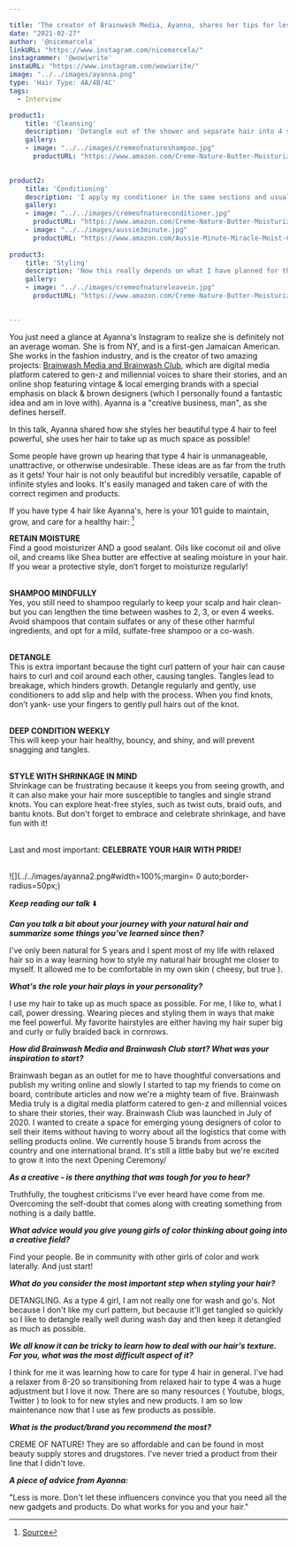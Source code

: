 ```yaml
---

title: 'The creator of Brainwash Media, Ayanna, shares her tips for less tangles & knots on type 4 hair.'
date: "2021-02-27"
author: '@nicemarcela' 
linkURL: "https://www.instagram.com/nicemarcela/"
instagrammer: '@wowiwrite'
instaURL: "https://www.instagram.com/wowiwrite/"
image: "../../images/ayanna.png"
type: 'Hair Type: 4A/4B/4C'
tags:
  - Interview

product1: 
    title: 'Cleansing'
    description: 'Detangle out of the shower and separate hair into 4 sections to make it easier to get to the scalp — I have super thick hair so this is very important. I will use the palm of my fingertips to scrub my scalp. I also have a scalp massager that I use occasionally. I am currently using the Creme of Nature mango + shea butter line but I am not really particular about my shampoo. I use a clarifying shampoo when I have a protective style in or if I have been heavy on the product. I also dont run away from Sulfates — sometimes you need them to get your scalp clean!'
    gallery:
    - image: "../../images/cremeofnatureshampoo.jpg"
      productURL: "https://www.amazon.com/Creme-Nature-Butter-Moisturizing-Shampoo/dp/B01KYFGXMY/ref=pd_vtp_1?pd_rd_w=araoO&pf_rd_p=5c360d95-bc02-444b-9d6e-b8f4fe9d33b5&pf_rd_r=5MNGED09CK5P7BX6421A&pd_rd_r=b9ed3fba-8947-4762-9b8e-f5318168b168&pd_rd_wg=E5WfW&pd_rd_i=B01KYFGXMY&psc=1"
 

product2: 
    title: 'Conditioning'
    description: 'I apply my conditioner in the same sections and usually let it sit on my scalp while I shower. I am currently using the Creme of Nature Mango and Shea butter conditioner but I love the Aussie Miracle Moist for a deep condition. Depending on how I am feeling I will twist my hair in the shower or use my Denman brush to really brush the conditioner in but I usually just use my hands.'
    gallery:
    - image: "../../images/cremeofnatureconditioner.jpg"
      productURL: "https://www.amazon.com/Creme-Nature-Butter-Moisturizing-Conditioner/dp/B01KYFNHOG/ref=pd_vtp_3?pd_rd_w=araoO&pf_rd_p=5c360d95-bc02-444b-9d6e-b8f4fe9d33b5&pf_rd_r=5MNGED09CK5P7BX6421A&pd_rd_r=b9ed3fba-8947-4762-9b8e-f5318168b168&pd_rd_wg=E5WfW&pd_rd_i=B01KYFNHOG&psc=1"
    - image: "../../images/aussie3minute.jpg"
      productURL: "https://www.amazon.com/Aussie-Minute-Miracle-Moist-Conditioner/dp/B000GCW1P4"
 
product3: 
    title: 'Styling'
    description: 'Now this really depends on what I have planned for the week. If I have somewhere to go the next day, I will usually apply a heat protectant, blowdry my hair, add my Creme of Nature Mango Shea Butter leave-in or whipped shea and mango butter from the beauty supply, and braid it in prep for a braidout the next day. If I am not in a rush, I will do the same thing but let it air dry. I usually use a little oil ( castor, olive, jojoba, and a lil peppermint ) on my scalp, ends, and edges for good measure.'
    gallery:
    - image: "../../images/cremeofnatureleavein.jpg"
      productURL: "https://www.amazon.com/Creme-Nature-Butter-Moisturizing-Conditioner/dp/B01KYFXUDO"

 
---  
```


You just need a glance at Ayanna's Instagram to realize she is definitely not an average woman. She is from NY, and is a first-gen Jamaican American. She works in the fashion industry, and is the creator of two amazing projects: [Brainwash Media and Brainwash Club](https://brainwash.media/), which are digital media platform catered to gen-z and millennial voices to share their stories, and an online shop featuring vintage & local emerging brands with a special emphasis on black & brown designers (which I personally found a fantastic idea and am in love with). Ayanna is a "creative business, man", as she defines herself.  

In this talk, Ayanna shared how she styles her beautiful type 4 hair to feel powerful, she uses her hair to take up as much space as possible!

Some people have grown up hearing that type 4 hair is unmanageable, unattractive, or otherwise undesirable. These ideas are as far from the truth as it gets! Your hair is not only beautiful but incredibly versatile, capable of infinite styles and looks. It's easily managed and taken care of with the correct regimen and products.   

If you have type 4 hair like Ayanna's, here is your 101 guide to maintain, grow, and care for a healthy hair: [^1]

**RETAIN MOISTURE**  
Find a good moisturizer AND a good sealant. Oils like coconut oil and olive oil, and creams like Shea butter are effective at sealing moisture in your hair. If you wear a protective style, don’t forget to moisturize regularly!  
<br>

**SHAMPOO MINDFULLY**  
Yes, you still need to shampoo regularly to keep your scalp and hair clean- but you can lengthen the time between washes to 2, 3, or even 4 weeks. Avoid shampoos that contain sulfates or any of these other harmful ingredients, and opt for a mild, sulfate-free shampoo or a co-wash.  
<br>

**DETANGLE**  
This is extra important because the tight curl pattern of your hair can cause hairs to curl and coil around each other, causing tangles. Tangles lead to breakage, which hinders growth. Detangle regularly and gently, use conditioners to add slip and help with the process. When you find knots, don’t yank- use your fingers to gently pull hairs out of the knot.   
<br>

**DEEP CONDITION WEEKLY**  
This will keep your hair healthy, bouncy, and shiny, and will prevent snagging and tangles.   
<br>

**STYLE WITH SHRINKAGE IN MIND**  
Shrinkage can be frustrating because it keeps you from seeing growth, and it can also make your hair more susceptible to tangles and single strand knots. You can explore heat-free styles, such as twist outs, braid outs, and bantu knots. But don't forget to embrace and celebrate shrinkage, and have fun with it!  
<br>

Last and most important: **CELEBRATE YOUR HAIR WITH PRIDE!**   
<br>

![](../../images/ayanna2.png#width=100%;margin= 0 auto;border-radius=50px;)


***Keep reading our talk*** ⬇️  


***Can you talk a bit about your journey with your natural hair and summarize some things you’ve learned since then?***  

I've only been natural for 5 years and I spent most of my life with relaxed hair so in a way learning how to style my natural hair brought me closer to myself. It allowed me to be comfortable in my own skin ( cheesy, but true ).  

***What's the role your hair plays in your personality?***  

I use my hair to take up as much space as possible. For me, I like to, what I call, power dressing. Wearing pieces and styling them in ways that make me feel powerful. My favorite hairstyles are either having my hair super big and curly or fully braided back in cornrows.   

***How did Brainwash Media and Brainwash Club start? What was your inspiration to start?***  

Brainwash began as an outlet for me to have thoughtful conversations and publish my writing online and slowly I started to tap my friends to come on board, contribute articles and now we're a mighty team of five. Brainwash Media truly is a digital media platform catered to gen-z and millennial voices to share their stories, their way. Brainwash Club was launched in July of 2020. I wanted to create a space for emerging young designers of color to sell their items without having to worry about all the logistics that come with selling products online. We currently house 5 brands from across the country and one international brand. It's still a little baby but we're excited to grow it into the next Opening Ceremony/  

***As a creative - is there anything that was tough for you to hear?***  

Truthfully,  the toughest criticisms I've ever heard have come from me. Overcoming the self-doubt that comes along with creating something from nothing is a daily battle.  

***What advice would you give young girls of color thinking about going into a creative field?***  

Find your people. Be in community with other girls of color and work laterally. And just start!  

***What do you consider the most important step when styling your hair?***  

DETANGLING. As a type 4 girl, I am not really one for wash and go's. Not because I don't like my curl pattern, but because it'll get tangled so quickly so I like to detangle really well during wash day and then keep it detangled as much as possible.  

***We all know it can be tricky to learn how to deal with our hair's texture. For you, what was the most difficult aspect of it?***  

I think for me it was learning how to care for type 4 hair in general. I've had a relaxer from 8-20 so transitioning from relaxed hair to type 4 was a huge adjustment but I love it now. There are so many resources ( Youtube, blogs, Twitter ) to look to for new styles and new products. I am so low maintenance now that I use as few products as possible.  

***What is the product/brand you recommend the most?***  

CREME OF NATURE! They are so affordable and can be found in most beauty supply stores and drugstores. I've never tried a product from their line that I didn't love.   

***A piece of advice from Ayanna:***  

"Less is more. Don't let these influencers convince you that you need all the new gadgets and products. Do what works for you and your hair." 


[^1]: [Source](https://naturallclub.com/blogs/the-naturall-club-blog/7-tips-to-maintain-grow-and-care-for-4c-hair)
 

